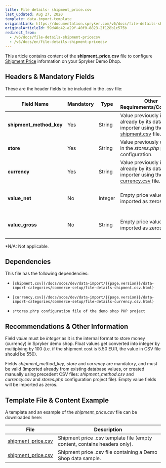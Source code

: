 ```yaml
---
title: File details- shipment_price.csv
last_updated: Aug 27, 2020
template: data-import-template
originalLink: https://documentation.spryker.com/v6/docs/file-details-shipment-pricecsv
originalArticleId: 59d40c42-a29f-40f0-8823-2f128b1c575b
redirect_from:
  - /v6/docs/file-details-shipment-pricecsv
  - /v6/docs/en/file-details-shipment-pricecsv
---
```


This article contains content of the **shipment_price.csv** file to configure [Shipment Price](/docs/scos/user/features/{{page.version}}/shipment-feature-overview.html) information on your Spryker Demo Dhop.

## Headers & Mandatory Fields 
These are the header fields to be included in the .csv file:

| Field Name | Mandatory | Type | Other Requirements/Comments | Description |
| --- | --- | --- | --- | --- |
| **shipment_method_key** | Yes | String  | Value previously imported already by its data importer using the [shipment.csv](/docs/scos/dev/data-import/{{page.version}}/data-import-categories/commerce-setup/file-details-shipment.csv.html) file.| Identifier of the shipment method. |
| **store** | Yes | String | Value previously defined in the *stores.php* project configuration. | Name of the store. |
| **currency** | Yes | String | Value previously imported already by its data importer using the [currency.csv](/docs/scos/dev/data-import/{{page.version}}/data-import-categories/commerce-setup/file-details-currency.csv.html) file. | Currency ISO code. |
| **value_net** | No |Integer | Empty price values will be imported as zeros. | Net value of the shipment cost. |
| **value_gross** | No | String |Empty price values will be imported as zeros. | Gross value of the shipment cost.  |
*N/A: Not applicable.

## Dependencies
This file has the following dependencies:

*     [shipment.csv](/docs/scos/dev/data-import/{{page.version}}/data-import-categories/commerce-setup/file-details-shipment.csv.html)
*     [currency.csv](/docs/scos/dev/data-import/{{page.version}}/data-import-categories/commerce-setup/file-details-currency.csv.html)
*     s*tores.ph*p configuration file of the demo shop PHP project

## Recommendations & Other Information

Field *value* must be *integer* as it is the internal format to store money (currency) in Spryker demo shop. Float values get converted into integer by multiplying by 100 (i.e. if the shipment cost is 5.50 EUR, the value in CSV file should be 550). 

Fields *shipment_method_key*, *store* and *currency* are mandatory, and must be valid (imported already from existing database values, or created manually using precedent CSV files: *shipment_method.csv* and *currency.csv* and *stores.php* configuration project file). Empty value fields will be imported as zeros.

## Template File & Content Example
A template and an example of the *shipment_price.csv* file can be downloaded here:

| File | Description |
| --- | --- |
| [shipment_price.csv](https://spryker.s3.eu-central-1.amazonaws.com/docs/Developer+Guide/Back-End/Data+Manipulation/Data+Ingestion/Data+Import/Data+Import+Categories/Commerce+Setup/Template+shipment_price.csv) | Shipment price .csv template file (empty content, contains headers only). |
| [shipment_price.csv](https://spryker.s3.eu-central-1.amazonaws.com/docs/Developer+Guide/Back-End/Data+Manipulation/Data+Ingestion/Data+Import/Data+Import+Categories/Commerce+Setup/shipment_price.csv) | Shipment price .csv file containing a Demo Shop data sample. |
